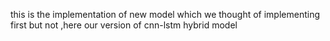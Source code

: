 this is the implementation of new model which we thought of implementing first but not ,here our version of cnn-lstm hybrid model
